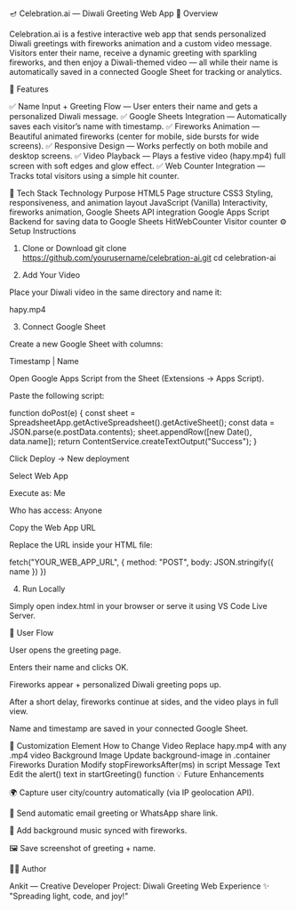 🪔 Celebration.ai — Diwali Greeting Web App
🎉 Overview

Celebration.ai is a festive interactive web app that sends personalized Diwali greetings with fireworks animation and a custom video message.
Visitors enter their name, receive a dynamic greeting with sparkling fireworks, and then enjoy a Diwali-themed video — all while their name is automatically saved in a connected Google Sheet for tracking or analytics.

🌟 Features

✅ Name Input + Greeting Flow — User enters their name and gets a personalized Diwali message.
✅ Google Sheets Integration — Automatically saves each visitor’s name with timestamp.
✅ Fireworks Animation — Beautiful animated fireworks (center for mobile, side bursts for wide screens).
✅ Responsive Design — Works perfectly on both mobile and desktop screens.
✅ Video Playback — Plays a festive video (hapy.mp4) full screen with soft edges and glow effect.
✅ Web Counter Integration — Tracks total visitors using a simple hit counter.

🧠 Tech Stack
Technology	Purpose
HTML5	Page structure
CSS3	Styling, responsiveness, and animation layout
JavaScript (Vanilla)	Interactivity, fireworks animation, Google Sheets API integration
Google Apps Script	Backend for saving data to Google Sheets
HitWebCounter	Visitor counter
⚙️ Setup Instructions
1. Clone or Download
git clone https://github.com/yourusername/celebration-ai.git
cd celebration-ai

2. Add Your Video

Place your Diwali video in the same directory and name it:

hapy.mp4

3. Connect Google Sheet

Create a new Google Sheet with columns:

Timestamp | Name


Open Google Apps Script from the Sheet (Extensions → Apps Script).

Paste the following script:

function doPost(e) {
  const sheet = SpreadsheetApp.getActiveSpreadsheet().getActiveSheet();
  const data = JSON.parse(e.postData.contents);
  sheet.appendRow([new Date(), data.name]);
  return ContentService.createTextOutput("Success");
}


Click Deploy → New deployment

Select Web App

Execute as: Me

Who has access: Anyone

Copy the Web App URL

Replace the URL inside your HTML file:

fetch("YOUR_WEB_APP_URL", {
  method: "POST",
  body: JSON.stringify({ name })
})

4. Run Locally

Simply open index.html in your browser or serve it using VS Code Live Server.

📱 User Flow

User opens the greeting page.

Enters their name and clicks OK.

Fireworks appear + personalized Diwali greeting pops up.

After a short delay, fireworks continue at sides, and the video plays in full view.

Name and timestamp are saved in your connected Google Sheet.

🎇 Customization
Element	How to Change
Video	Replace hapy.mp4 with any .mp4 video
Background Image	Update background-image in .container
Fireworks Duration	Modify stopFireworksAfter(ms) in script
Message Text	Edit the alert() text in startGreeting() function
💡 Future Enhancements

🌍 Capture user city/country automatically (via IP geolocation API).

📧 Send automatic email greeting or WhatsApp share link.

🪩 Add background music synced with fireworks.

🖼️ Save screenshot of greeting + name.

🧑‍💻 Author

Ankit — Creative Developer
Project: Diwali Greeting Web Experience
✨ "Spreading light, code, and joy!"
